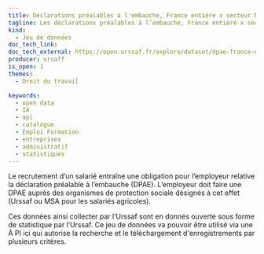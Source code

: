 ```yaml
---
title: Déclarations préalables à l'embauche, France entière x secteur NA38
tagline: Les déclarations préalables à l’embauche, France entière x secteur NA38 est un jeu de données concernant l’embauche en France.
kind:
  - Jeu de données
doc_tech_link:
doc_tech_external: https://open.urssaf.fr/explore/dataset/dpae-france-entiere-x-na38/export/
producer: ursaff
is_open: 1
themes:
  - Droit du travail

keywords:
  - open data
  - IA
  - api
  - catalogue
  - Emploi Formation
  - entreprises
  - administratif
  - statistiques
---
```


Le recrutement d’un salarié entraîne une obligation pour l’employeur relative la déclaration préalable à l’embauche (DPAE). L’employeur doit faire une DPAE auprès des organismes de protection sociale désignés à cet effet (Urssaf ou MSA pour les salariés agricoles).

Ces données ainsi collecter par l’Urssaf sont en donnés ouverte sous forme de statistique par l’Urssaf. Ce jeu de données va pouvoir être utilisé via une À PI ici qui autorise la recherche et le téléchargement d'enregistrements par plusieurs critères.
